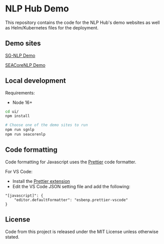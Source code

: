 # NLP Hub Demo

This repository contains the code for the NLP Hub's demo websites as well as Helm/Kubernetes files for the deployment.

## Demo sites

[SG-NLP Demo](https://sgnlp.aisingapore.net/)

[SEACoreNLP Demo](https://seacorenlp.aisingapore.net/)

## Local development

Requirements:

* Node 16+

```sh
cd ui/
npm install

# Choose one of the demo sites to run
npm run sgnlp
npm run seacorenlp
```

## Code formatting

Code formatting for Javascript uses the [Prettier](https://prettier.io/) code formatter.

For VS Code:

- Install the [Prettier extension](https://marketplace.visualstudio.com/items?itemName=esbenp.prettier-vscode)
- Edit the VS Code JSON setting file and add the following:

```
"[javascript]": {
    "editor.defaultFormatter": "esbenp.prettier-vscode"
}
```

## License

Code from this project is released under the MIT License unless otherwise stated.
